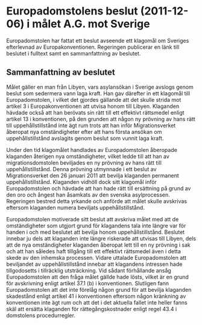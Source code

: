 # Europadomstolens beslut (2011-12-06) i målet A.G. mot Sverige

Europadomstolen har fattat ett beslut avseende ett klagomål om Sveriges efterlevnad av Europakonventionen. Regeringen publicerar en länk till beslutet i fulltext samt en sammanfattning av beslutet.


## Sammanfattning av beslutet

Målet gäller en man från Libyen, vars asylansökan i Sverige avslogs genom beslut som sedermera vann laga kraft. Han gav därefter in ett klagomål till Europadomstolen, i vilket det gjordes gällande att det skulle strida mot artikel 3 i Europakonventionen att utvisa honom till Libyen. Klaganden hävdade också att han berövats sin rätt till ett effektivt rättsmedel enligt artikel 13 i konventionen, på den grunden att någon ny prövning av hans rätt till uppehållstillstånd inte ägt rum trots att han inför Migrationsverket åberopat nya omständigheter efter att hans första ansökan om uppehållstillstånd avslagits genom beslut som vunnit laga kraft.

Under den tid klagomålet handlades av Europadomstolen åberopade klaganden återigen nya omständigheter, vilket ledde till att han av migrationsdomstolen beviljades en ny prövning av hans rätt till uppehållstillstånd. Denna prövning utmynnade i ett beslut av Migrationsverket den 26 januari 2011 att bevilja klaganden permanent uppehållstillstånd. Klaganden vidhöll dock sitt klagomål inför Europadomstolen och hävdade att han hade rätt till ersättning på grund av den oro och ångest han åsamkats av den svenska asylprocessen. Regeringen bestred detta yrkande och anförde att målet skulle avskrivas eftersom klaganden numera beviljats uppehållstillstånd.

Europadomstolen motiverade sitt beslut att avskriva målet med att de omständigheter som utgjort grund för klagandens tala inte längre var för handen i och med beslutet att bevilja honom uppehållstillstånd. Beslutet innebar ju dels att klaganden inte längre riskerade att utvisas till Libyen, dels att de nya omständigheter klaganden åberopat lett till en ny prövning i sak och att han således haft tillgång till ett effektivt rättsmedel även i detta skede av den inhemska processen. Vidare uttalade Europadomstolen att beviljandet av uppehållstillstånd innebar att klagandens intressen hade tillgodosetts i tillräcklig utsträckning. Vid sådant förhållande ansåg Europadomstolen att den fråga målet gällde hade lösts, vilket är en grund för avskrivning enligt artikel 37\.1 (b) i konventionen. Slutligen fann Europadomstolen att det inte förelåg någon grund för att bevilja klaganden skadestånd enligt artikel 41 i konventionen eftersom någon kränkning av konventionen inte ägt rum och att det i det aktuella fallet inte heller fanns skäl att ersätta klaganden för rättegångskostnader enligt regel 43\.4 i domstolens procedurregler.
